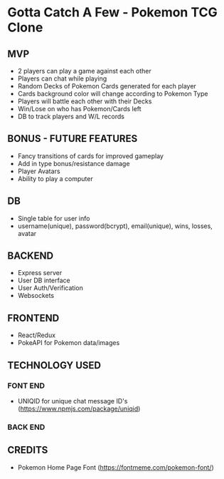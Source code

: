 # Gotta Catch A Few - Pokemon TCG Clone

## MVP
- 2 players can play a game against each other
- Players can chat while playing
- Random Decks of Pokemon Cards generated for each player
- Cards background color will change according to Pokemon Type
- Players will battle each other with their Decks
- Win/Lose on who has Pokemon/Cards left 
- DB to track players and W/L records

## BONUS - FUTURE FEATURES
- Fancy transitions of cards for improved gameplay
- Add in type bonus/resistance damage
- Player Avatars
- Ability to play a computer

## DB
- Single table for user info
- username(unique), password(bcrypt), email(unique), wins, losses, avatar

## BACKEND
- Express server
- User DB interface
- User Auth/Verification
- Websockets

## FRONTEND
- React/Redux
- PokeAPI for Pokemon data/images


## TECHNOLOGY USED
### FONT END
- UNIQID for unique chat message ID's  (https://www.npmjs.com/package/uniqid)
### BACK END


## CREDITS 
- Pokemon Home Page Font (https://fontmeme.com/pokemon-font/)